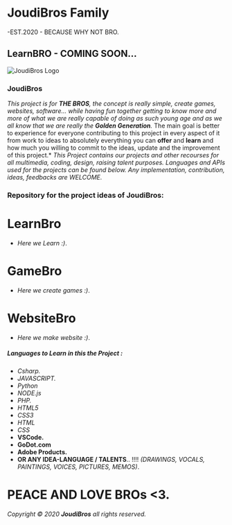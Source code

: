 # JoudiBros Family
-EST.2020 - BECAUSE WHY NOT BRO.

## LearnBRO - COMING SOON...

![JoudiBros Logo](https://github.com/elJoudi/JoudiBros/raw/master/Logo.png?raw=true)


### JoudiBros
*This project is for **THE BROS**, the concept is really simple, create games, websites, software... while having fun together getting to know more and more of what we are really capable of doing as such young age and as we all know that we are really the **Golden Generation**.*
The main goal is better to experience for everyone contributing to this project in every aspect of it from work to ideas to absolutely everything you can **offer** and **learn** and how much you willing to commit to the ideas, update and the improvement of this project.*
*This Project contains our projects and other recourses for all multimedia, coding, design, raising talent purposes.*
*Languages and APIs used for the projects can be found below.
Any implementation, contribution, ideas, feedbacks are WELCOME.*

### Repository for the project ideas of JoudiBros:

# LearnBro
 - *Here we Learn :)*.
# GameBro
 - *Here we create games :)*.
# WebsiteBro
 - *Here we make website :)*.

##### Languages to Learn in this the Project :
- *Csharp.*
- _JAVASCRIPT._
- _Python_
- _NODE.js_
- _PHP._
- _HTML5_
- _CSS3_
- _HTML_
- _CSS_
- **VSCode.**
- **GoDot.com**
- **Adobe Products.**
- **OR ANY IDEA-LANGUAGE / TALENTS**.. !!!! *(DRAWINGS, VOCALS, PAINTINGS, VOICES, PICTURES, MEMOS)*.

# PEACE AND LOVE BROs <3.

_Copyright © 2020 **JoudiBros** all rights reserved._
